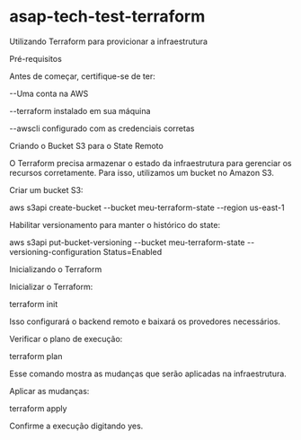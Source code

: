# asap-tech-test-terraform

Utilizando Terraform para provicionar a infraestrutura

Pré-requisitos

Antes de começar, certifique-se de ter:

--Uma conta na AWS

--terraform instalado em sua máquina

--awscli configurado com as credenciais corretas


Criando o Bucket S3 para o State Remoto

O Terraform precisa armazenar o estado da infraestrutura para gerenciar os recursos corretamente. Para isso, utilizamos um bucket no Amazon S3.

Criar um bucket S3:

aws s3api create-bucket --bucket meu-terraform-state --region us-east-1

Habilitar versionamento para manter o histórico do state:

aws s3api put-bucket-versioning --bucket meu-terraform-state --versioning-configuration Status=Enabled


Inicializando o Terraform

Inicializar o Terraform:

terraform init

Isso configurará o backend remoto e baixará os provedores necessários.

Verificar o plano de execução:

terraform plan

Esse comando mostra as mudanças que serão aplicadas na infraestrutura.

Aplicar as mudanças:

terraform apply

Confirme a execução digitando yes.